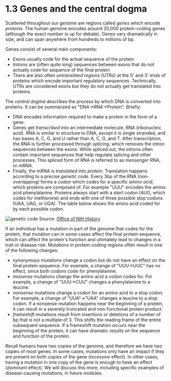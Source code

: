 # 1.3 Genes and the central dogma

Scattered throughout our genome are regions called *genes* which encode *proteins*. The human genome encodes around 20,000 protein-coding genes (although the exact number is up for debate). Genes vary dramatically in size, and can span anywhere from hundreds to millions of bp.

Genes consist of several main components:
* *Exons* usually code for the actual sequence of the protein
* *Introns* are (often quite long) sequences between exons that do not actually code for sequence of the final protein
* There are also often *untranslated regions* (UTRs) at the 5' and 3' ends of proteins which encode important regulatory sequences. Technically, UTRs are considered exons but they do not actually get translated into proteins.

The *central dogma* describes the process by which DNA is converted into proteins. It can be summarized as "DNA->RNA->Protein". Briefly:
* DNA encodes information required to make a protein in the form of a gene.
* Genes get *transcribed* into an intermediate molecule, RNA (ribonucleic acid). RNA is similar in structure to DNA, except it is single stranded, and has bases A, C, G, and U rather than A, C, G, and T. After transcription, the RNA is further processed through *splicing*, which removes the intron sequences between the exons. While spliced out, the introns often contain important sequences that help regulate splicing and other processes. This spliced form of RNA is referred to as *messenger RNA*, or *mRNA*. 
* Finally, the mRNA is *translated* into *protein*. Translation happens according to a precise *genetic code*. Every 3bp of the RNA (non-overlapping) forms a *codon* which codes for a specific *amino acid*, which proteins are composed of. For example "UUU" encodes the amino acid phenylalanine. Proteins always start with a *start codon* (AUG, which codes for methionine) and ends with one of three possible stop codons (UAA, UAG, or UGA). The table below shows the amino acid coded for by each possible codon.

![genetic code](images/genetic_code.gif)
Source: [Office of NIH History](https://history.nih.gov/display/history/Nirenberg+History+Code+Cracked)

If an individual has a mutation in part of the genome that codes for the protein, that mutation can in some cases affect the final protein sequence, which can affect the protein's function and ultimately lead to changes in a trait or disease risk. Mutations in protein-coding regions often result in one of the following changes:

* *synonymous* mutations change a codon but do not have an effect on the final protein sequence. For example, a change of "UUU->UUC" has no effect, since both codons code for phenylalanine.
* *missense* mutations change the amino acid a codon codes for. For example, a change of "UUU->CUU" changes a phenylalanine to a leucine.
* *nonsense* mutations change a codon for an amino acid to a stop codon. For example, a change of "UUA"->"UAA" changes a leucine to a stop codon. If a nonsense mutation happens near the beginning of a protein, it can result in a severely truncated and non-functional protein product.
* *frameshift* mutations result from insertions or deletions of a number of bp that is not a multiple of 3. This shifts the reading frame of the entire subsequent sequence. If a frameshift mutation occurs near the beginning of the protein, it can have dramatic results on the sequence and function of the protein.

Recall humans have two copies of the genome, and therefore we have two copies of most genes. In some cases, mutations only have an impact if they are present on both copies of the gene (*recessive* effect). In other cases, having a mutation in one copy of the gene is enough to have an effect (*dominant* effect). We will discuss this more, including specific examples of disease-causing mutations, in future modules.

